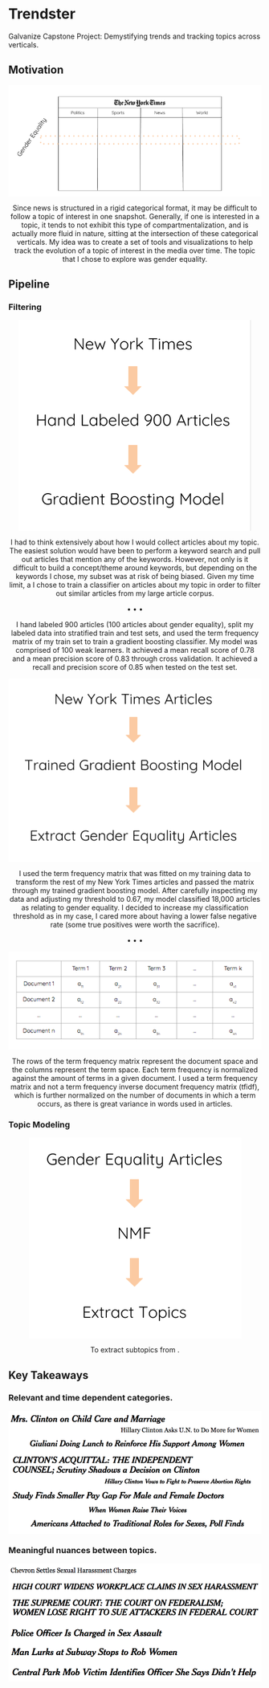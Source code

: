 # Trendster
Galvanize Capstone Project: Demystifying trends and tracking topics across verticals.

## Motivation
<p align="center">
<img align="center" src="https://github.com/rawanhassunah/Trendster/blob/master/images/categories.png">
</p>
<p align="center"> Since news is structured in a rigid categorical format, it may be difficult to follow a topic of interest in one snapshot. Generally, if one is interested in a topic, it tends to not exhibit this type of compartmentalization, and is actually more fluid in nature, sitting at the intersection of these categorical verticals. My idea was to create a set of tools and visualizations to help track the evolution of a topic of interest in the media over time. The topic that I chose to explore was gender equality. </p>

## Pipeline
### Filtering
<p align="center">
<img align="center" src="https://github.com/rawanhassunah/Trendster/blob/master/images/pipeline1.png">
</p>
<p align="center"> I had to think extensively about how I would collect articles about my topic. The easiest solution would have been to perform a keyword search and pull out articles that mention any of the keywords. However, not only is it difficult to build a concept/theme around keywords, but depending on the keywords I chose, my subset was at risk of being biased. Given my time limit, a I chose to train a classifier on articles about my topic in order to filter out similar articles from my large article corpus. </p>
<p align="center"> • • • </p>
<p align="center"> I hand labeled 900 articles (100 articles about gender equality), split my labeled data into stratified train and test sets, and used the term frequency matrix of my train set to train a gradient boosting classifier. My model was comprised of 100 weak learners. It achieved a mean recall score of 0.78 and a mean precision score of 0.83 through cross validation. It achieved a recall and precision score of 0.85 when tested on the test set. </p>
<p align="center">
<img align="center" src="https://github.com/rawanhassunah/Trendster/blob/master/images/pipeline2.png">
</p>

<p align="center"> I used the term frequency matrix that was fitted on my training data to transform the rest of my New York Times articles and passed the matrix through my trained gradient boosting model. After carefully inspecting my data and adjusting my threshold to 0.67, my model classified 18,000 articles as relating to gender equality. I decided to increase my classification threshold as in my case, I cared more about having a lower false negative rate (some true positives were worth the sacrifice). </p>
<p align="center"> • • • </p>
<p align="center">
<img align="center" src="https://github.com/rawanhassunah/Trendster/blob/master/images/tf_matrix.png">
</p>
<p align="center"> The rows of the term frequency matrix represent the document space and the columns represent the term space. Each term frequency is normalized against the amount of terms in a given document. I used a term frequency matrix and not a term frequency inverse document frequency matrix (tfidf), which is further normalized on the number of documents in which a term occurs, as there is great variance in words used in articles. </p>

### Topic Modeling
<p align="center">
<img align="center" src="https://github.com/rawanhassunah/Trendster/blob/master/images/pipeline3.png">
</p>
<p align="center"> To extract subtopics from . </p>

## Key Takeaways
### Relevant and time dependent categories.
<p align="center">
<img align="center" src="https://github.com/rawanhassunah/Trendster/blob/master/images/headlines.png">
</p>

### Meaningful nuances between topics.
<p align="center">
<img align="center" src="https://github.com/rawanhassunah/Trendster/blob/master/images/lawsuits.png">
<img align="center" src="https://github.com/rawanhassunah/Trendster/blob/master/images/sh.png">
</p>
